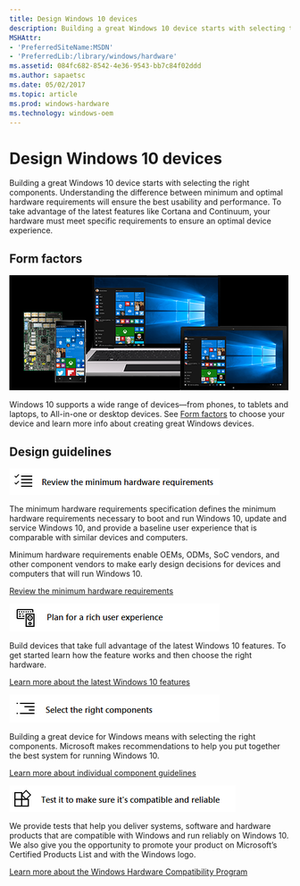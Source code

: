 ```yaml
---
title: Design Windows 10 devices
description: Building a great Windows 10 device starts with selecting the right components.
MSHAttr:
- 'PreferredSiteName:MSDN'
- 'PreferredLib:/library/windows/hardware'
ms.assetid: 084fc682-8542-4e36-9543-bb7c84f02ddd
ms.author: sapaetsc
ms.date: 05/02/2017
ms.topic: article
ms.prod: windows-hardware
ms.technology: windows-oem
---
```


# Design Windows 10 devices


Building a great Windows 10 device starts with selecting the right components. Understanding the difference between minimum and optimal hardware requirements will ensure the best usability and performance. To take advantage of the latest features like Cortana and Continuum, your hardware must meet specific requirements to ensure an optimal device experience.

## Form factors


![windows device form factors](images/formfactors.png)

Windows 10 supports a wide range of devices—from phones, to tablets and laptops, to All-in-one or desktop devices. See [Form factors](form-factors/form-factors.md) to choose your device and learn more info about creating great Windows devices.

## Design guidelines


![review minimum hardware requirements](images/review-min-hw-requirements.png)

The minimum hardware requirements specification defines the minimum hardware requirements necessary to boot and run Windows 10, update and service Windows 10, and provide a baseline user experience that is comparable with similar devices and computers.

Minimum hardware requirements enable OEMs, ODMs, SoC vendors, and other component vendors to make early design decisions for devices and computers that will run Windows 10.

[Review the minimum hardware requirements](minimum/minimum-hardware-requirements-overview.md)

![plan the user experience](images/plan-the-user-experience.png)

Build devices that take full advantage of the latest Windows 10 features. To get started learn how the feature works and then choose the right hardware.

[Learn more about the latest Windows 10 features](device-experiences/device-experiences-scenarios.md)

![select the right components](images/select-right-components.png)

Building a great device for Windows means with selecting the right components. Microsoft makes recommendations to help you put together the best system for running Windows 10.

[Learn more about individual component guidelines](component-guidelines/components.md)

![test for compatibility and reliability](images/test-for-compatibility-and-reliability.png)

We provide tests that help you deliver systems, software and hardware products that are compatible with Windows and run reliably on Windows 10. We also give you the opportunity to promote your product on Microsoft’s Certified Products List and with the Windows logo.

[Learn more about the Windows Hardware Compatibility Program](compatibility/1703/index.md)